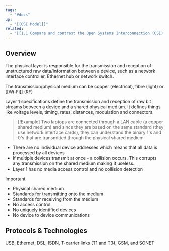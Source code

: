 ```yaml
---
tags:
  - "#docs"
up:
  - "[[OSI Model]]"
related:
  - "[[1.1 Compare and contrast the Open Systems Interconnection (OSI) model layers and encapsulation concepts]]"
---
```

## Overview

The physical layer is responsible for the transmission and reception of unstructured raw data/information between a device, such as a network interface controller, Ethernet hub or network switch.  

The transmission/physical medium can be copper (electrical), fibre (light) or [[Wi-Fi]] (RF)

Layer 1 specifications define the transmission and reception of raw bit streams between a device and a shared physical medium. It defines things like voltage levels, timing, rates, distances, modulation and connectors.

>[!Example]
>Two laptops are connected through a LAN cable (a copper shared medium) and since they are based on the same standard (they use network interface cards), they can understand the binary 1's and 0's that are transmitted through the physical shared medium. 

- There are no individual device addresses which means that all data is processed by all devices
- If multiple devices transmit at once - a collision occurs. This corrupts any transmission on the shared medium making it useless.
- Layer 1 has no media access control and no collision detection

>[!Important]
>- Physical shared medium
>- Standards for transmitting onto the medium
>- Standards for receiving from the medium
>- No access control
>- No uniquely identified devices
>- No device to device communications

## Protocols & Technologies

USB, Ethernet, DSL, ISDN, T-carrier links (T1 and T3), GSM, and SONET
